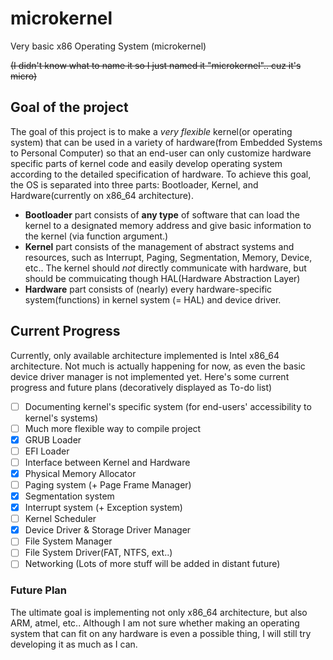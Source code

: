 # microkernel
Very basic x86 Operating System (microkernel)

~~(I didn't know what to name it so I just named it "microkernel".. cuz it's micro)~~
## Goal of the project
The goal of this project is to make a *very flexible* kernel(or operating system) that can be used in a variety of hardware(from Embedded Systems to Personal Computer) so that an end-user can only customize hardware specific parts of kernel code and easily develop operating system according to the detailed specification of hardware.
To achieve this goal, the OS is separated into three parts: Bootloader, Kernel, and Hardware(currently on x86_64 architecture). 
- **Bootloader** part consists of **any type** of software that can load the kernel to a designated memory address and give basic information to the kernel (via function argument.)
- **Kernel** part consists of the management of abstract systems and resources, such as Interrupt, Paging, Segmentation, Memory, Device, etc.. The kernel should *not* directly communicate with hardware, but should be commuicating though HAL(Hardware Abstraction Layer) 
- **Hardware** part consists of (nearly) every hardware-specific system(functions) in kernel system (= HAL) and device driver.

## Current Progress
Currently, only available architecture implemented is Intel x86_64 architecture. Not much is actually happening for now, as even the basic device driver manager is not implemented yet.
Here's some current progress and future plans (decoratively displayed as To-do list)
- [ ] Documenting kernel's specific system (for end-users' accessibility to kernel's systems)
- [ ] Much more flexible way to compile project
- [X] GRUB Loader
- [ ] EFI Loader
- [ ] Interface between Kernel and Hardware
- [X] Physical Memory Allocator
- [ ] Paging system (+ Page Frame Manager)
- [X] Segmentation system
- [X] Interrupt system (+ Exception system)
- [ ] Kernel Scheduler
- [X] Device Driver & Storage Driver Manager
- [ ] File System Manager
- [ ] File System Driver(FAT, NTFS, ext..)
- [ ] Networking
(Lots of more stuff will be added in distant future)

### Future Plan
The ultimate goal is implementing not only x86_64 architecture, but also ARM, atmel, etc.. Although I am not sure whether making an operating system that can fit on any hardware is even a possible thing, I will still try developing it as much as I can. 
